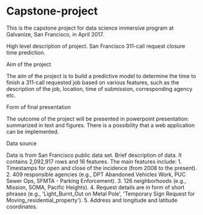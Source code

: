 # Capstone-project
This is the capstone project for data science immersive program at Galvanize, San Francisco, in April 2017.

High level description of project.
San Francisco 311-call request closure time prediction.

Aim of the project

The aim of the project is to build a predictive model to determine the time to finish a 311-call requested job based on various features, such as the description of the job, location, time of submission, corresponding agency etc.

Form of final presentation

The outcome of the project will be presented in powerpoint presentation: summarized in text and figures. 
There is a possibility that a web application can be implemented.

Data source

Data is from San Francisco public data set.
Brief description of data.
  It contains 2,092,917 rows and 16 features.
  The main features include:
    1. Timestamps for open and close of the incidence (from 2008 to the present).
    2. 409 responsible agencies (e.g., DPT Abandoned Vehicles Work, PUC Sewer Ops, SFMTA - Parking Enforcement).
    3. 126 neighborhoods (e.g., Mission, SOMA, Pacific Heights).
    4. Request details are in form of short phrases (e.g., 'Light_Burnt_Out on Metal Pole',  'Temporary Sign Request for Moving_residential_property').
    5. Address and longitude and latitude coordinates.
